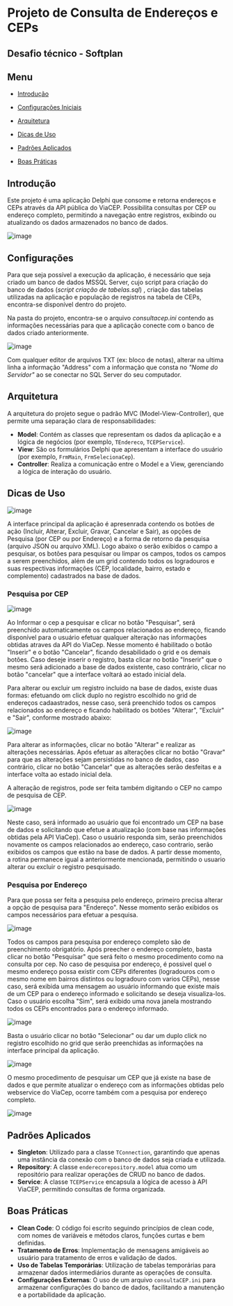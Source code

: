 # Projeto de Consulta de Endereços e CEPs

## Desafio técnico - Softplan

## Menu

- [Introdução](#introdução)
  
- [Configurações Iniciais](#configurações)

- [Arquitetura](#arquitetura)

- [Dicas de Uso](#dicas)

- [Padrões Aplicados](#padrões)

- [Boas Práticas](#boas)

  



## Introdução

Este projeto é uma aplicação Delphi que consome e retorna endereços e CEPs através da API pública do ViaCEP. Possibilita consultas por CEP ou endereço completo, permitindo a navegação entre registros, exibindo ou atualizando os dados armazenados no banco de dados.

![image](https://github.com/user-attachments/assets/80b49ba6-49f7-48e9-b2a6-d09925138137)


## Configurações

Para que seja possível a execução da aplicação, é necessário que seja criado um banco de dados MSSQL Server, cujo script para criação do banco de dados (*script criação de tabelas.sql*)
, criação das tabelas utilizadas na aplicação e população de registros na tabela de CEPs, encontra-se disponível dentro do projeto. 

Na pasta do projeto, encontra-se o arquivo *consultacep.ini* contendo as informações necessárias para que a aplicação conecte com o banco de dados criado anteriormente.

![image](https://github.com/user-attachments/assets/93d27d46-4750-446f-a354-92af05465556)

Com qualquer editor de arquivos TXT (ex: bloco de notas), alterar na ultima linha a informação "Address" com a informação que consta no *"Nome do Servidor"* ao se conectar no SQL Server do seu computador.

## Arquitetura

A arquitetura do projeto segue o padrão MVC (Model-View-Controller), que permite uma separação clara de responsabilidades:

- **Model**: Contém as classes que representam os dados da aplicação e a lógica de negócios (por exemplo, `TEndereco`, `TCEPService`).
- **View**: São os formulários Delphi que apresentam a interface do usuário (por exemplo, `FrmMain`, `FrmSelecionaCep`).
- **Controller**: Realiza a comunicação entre o Model e a View, gerenciando a lógica de interação do usuário.

## Dicas de Uso

![image](https://github.com/user-attachments/assets/3d2ba708-8f40-4a4b-841f-31090fbc32fa)

A interface principal da aplicação é apresenrada contendo os botões de ação (Incluir, Alterar, Excluir, Gravar, Cancelar e Sair), as opções de Pesquisa (por CEP ou por Endereço) e a forma de retorno da pesquisa (arquivo JSON ou arquivo XML). Logo abaixo o serão exibidos o campo a pesquisar, os botões para pesquisar ou limpar os campos, todos os campos a serem preenchidos, além de um grid contendo todos os logradouros e suas respectivas informações (CEP, localidade, bairro, estado e complemento) cadastrados na base de dados. 

### Pesquisa por CEP

![image](https://github.com/user-attachments/assets/8f3f04b6-63c0-460b-b1df-999b20c92417)

Ao Informar o cep a pesquisar e clicar no botão "Pesquisar", será preenchido automaticamente os campos relacionados ao endereço, ficando disponível para o usuário efetuar qualquer alteração nas informações obtidas atraves da API do ViaCep. Nesse momento é habilitado o botão "Inserir" e o botão "Cancelar", ficando desabilidado o grid e os demais botões. Caso deseje inserir o registro, basta clicar no botão "Inserir" que o mesmo será adicionado a base de dados existente, caso contrário, clicar no botão "cancelar" que a interface voltará ao estado inicial dela.

Para alterar ou excluir um registro incluido na base de dados, existe duas formas: efetuando om click duplo no registro escolhido no grid de endereços cadaastrados, nesse caso, será preenchido todos os campos relacionados ao endereço e ficando habilitado os botões "Alterar", "Excluir" e "Sair", conforme mostrado abaixo:

![image](https://github.com/user-attachments/assets/5a96e1d1-b4b8-4412-b19a-d72e366b7054)

Para alterar as informações, clicar no botão "Alterar" e realizar as alterações necessárias. Após efetuar as alterações clicar no botão "Gravar" para que as alterações sejam persistidas no banco de dados, caso contrário, clicar no botão "Cancelar" que as alterações serão desfeitas e a interface volta ao estado inicial dela.

A alteração de registros, pode ser feita também digitando o CEP no campo de pesquisa de CEP.

![image](https://github.com/user-attachments/assets/23b07c29-6fb7-4d9c-8c37-9f3557902047)

Neste caso, será informado ao usuário que foi encontrado um CEP na base de dados e solicitando que efetue a atualização (com base nas informações obtidas pela API ViaCep). Caso o usuário responda sim, serão preenchidos novamente os campos relacionados ao endereço, caso contrario, serão exibidos os campos que estão na base de dados.
A partir desse momento, a rotina permanece igual a anteriormente mencionada, permitindo o usuario alterar ou excluir o registro pesquisado.

### Pesquisa por Endereço

Para que possa ser feita a pesquisa pelo endereço, primeiro precisa alterar a opção de pesquisa para "Endereço". Nesse momento serão exibidos os campos necessários para efetuar a pesquisa.

![image](https://github.com/user-attachments/assets/c829d807-5384-4344-a53f-19c828e51dfc)

Todos os campos para pesquisa por endereço completo são de preenchimento obrigatório. Após preecher o endereço completo, basta clicar no botão "Pesquisar" que será feito o mesmo procedimento como na consulta por cep. No caso de pesquisa por endereço, é possivel quel o mesmo endereço possa existir com CEPs diferentes (logradouros com o mesmo nome em bairros distintos ou logradouro com varios CEPs), nesse caso, será exibida uma mensagem ao usuário informando que existe mais de um CEP para o endereço informado e solicitando se deseja visualiza-los. Caso o usuário escolha "Sim", será exibido uma nova janela mostrando todos os CEPs encontrados para o endereço informado.

![image](https://github.com/user-attachments/assets/160ccd29-9a80-4e2a-abac-c4ae0fe2f674)

Basta o usuário clicar no botão "Selecionar" ou dar um duplo click no registro escolhido no grid que serão preenchidas as informações na interface principal da aplicação.

![image](https://github.com/user-attachments/assets/fb6dee87-faf0-4b3c-82e9-06ecc611d993)

O mesmo procedimento de pesquisar um CEP que já existe na base de dados e que permite atualizar o endereço com as informações obtidas pelo webservice do ViaCep, ocorre também com a pesquisa por endereço completo.

![image](https://github.com/user-attachments/assets/31efa942-8a25-412b-a761-d6be479f15c8)



## Padrões Aplicados

- **Singleton**: Utilizado para a classe `TConnection`, garantindo que apenas uma instância da conexão com o banco de dados seja criada e utilizada.
- **Repository**: A classe `enderecorepository.model` atua como um repositório para realizar operações de CRUD no banco de dados.
- **Service**: A classe `TCEPService` encapsula a lógica de acesso à API ViaCEP, permitindo consultas de forma organizada.

## Boas Práticas

- **Clean Code**: O código foi escrito seguindo princípios de clean code, com nomes de variáveis e métodos claros, funções curtas e bem definidas.
- **Tratamento de Erros**: Implementação de mensagens amigáveis ao usuário para tratamento de erros e validação de dados.
- **Uso de Tabelas Temporárias**: Utilização de tabelas temporárias para armazenar dados intermediários durante as operações de consulta.
- **Configurações Externas**: O uso de um arquivo `consultaCEP.ini` para armazenar configurações do banco de dados, facilitando a manutenção e a portabilidade da aplicação.
